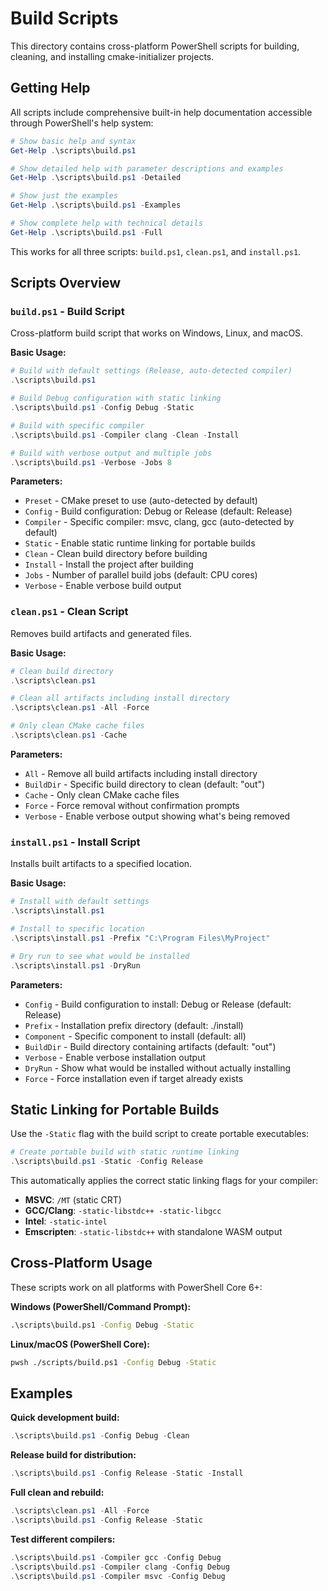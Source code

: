 # Build Scripts

This directory contains cross-platform PowerShell scripts for building, cleaning, and installing cmake-initializer projects.

## Getting Help

All scripts include comprehensive built-in help documentation accessible through PowerShell's help system:

```powershell
# Show basic help and syntax
Get-Help .\scripts\build.ps1

# Show detailed help with parameter descriptions and examples
Get-Help .\scripts\build.ps1 -Detailed

# Show just the examples
Get-Help .\scripts\build.ps1 -Examples

# Show complete help with technical details
Get-Help .\scripts\build.ps1 -Full
```

This works for all three scripts: `build.ps1`, `clean.ps1`, and `install.ps1`.

## Scripts Overview

### `build.ps1` - Build Script
Cross-platform build script that works on Windows, Linux, and macOS.

**Basic Usage:**
```powershell
# Build with default settings (Release, auto-detected compiler)
.\scripts\build.ps1

# Build Debug configuration with static linking
.\scripts\build.ps1 -Config Debug -Static

# Build with specific compiler
.\scripts\build.ps1 -Compiler clang -Clean -Install

# Build with verbose output and multiple jobs
.\scripts\build.ps1 -Verbose -Jobs 8
```

**Parameters:**
- `Preset` - CMake preset to use (auto-detected by default)
- `Config` - Build configuration: Debug or Release (default: Release)
- `Compiler` - Specific compiler: msvc, clang, gcc (auto-detected by default)
- `Static` - Enable static runtime linking for portable builds
- `Clean` - Clean build directory before building
- `Install` - Install the project after building
- `Jobs` - Number of parallel build jobs (default: CPU cores)
- `Verbose` - Enable verbose build output

### `clean.ps1` - Clean Script
Removes build artifacts and generated files.

**Basic Usage:**
```powershell
# Clean build directory
.\scripts\clean.ps1

# Clean all artifacts including install directory
.\scripts\clean.ps1 -All -Force

# Only clean CMake cache files
.\scripts\clean.ps1 -Cache
```

**Parameters:**
- `All` - Remove all build artifacts including install directory
- `BuildDir` - Specific build directory to clean (default: "out")
- `Cache` - Only clean CMake cache files
- `Force` - Force removal without confirmation prompts
- `Verbose` - Enable verbose output showing what's being removed

### `install.ps1` - Install Script
Installs built artifacts to a specified location.

**Basic Usage:**
```powershell
# Install with default settings
.\scripts\install.ps1

# Install to specific location
.\scripts\install.ps1 -Prefix "C:\Program Files\MyProject"

# Dry run to see what would be installed
.\scripts\install.ps1 -DryRun
```

**Parameters:**
- `Config` - Build configuration to install: Debug or Release (default: Release)
- `Prefix` - Installation prefix directory (default: ./install)
- `Component` - Specific component to install (default: all)
- `BuildDir` - Build directory containing artifacts (default: "out")
- `Verbose` - Enable verbose installation output
- `DryRun` - Show what would be installed without actually installing
- `Force` - Force installation even if target already exists

## Static Linking for Portable Builds

Use the `-Static` flag with the build script to create portable executables:

```powershell
# Create portable build with static runtime linking
.\scripts\build.ps1 -Static -Config Release
```

This automatically applies the correct static linking flags for your compiler:
- **MSVC**: `/MT` (static CRT)
- **GCC/Clang**: `-static-libstdc++ -static-libgcc`
- **Intel**: `-static-intel`
- **Emscripten**: `-static-libstdc++` with standalone WASM output

## Cross-Platform Usage

These scripts work on all platforms with PowerShell Core 6+:

**Windows (PowerShell/Command Prompt):**
```cmd
.\scripts\build.ps1 -Config Debug -Static
```

**Linux/macOS (PowerShell Core):**
```bash
pwsh ./scripts/build.ps1 -Config Debug -Static
```

## Examples

**Quick development build:**
```powershell
.\scripts\build.ps1 -Config Debug -Clean
```

**Release build for distribution:**
```powershell
.\scripts\build.ps1 -Config Release -Static -Install
```

**Full clean and rebuild:**
```powershell
.\scripts\clean.ps1 -All -Force
.\scripts\build.ps1 -Config Release -Static
```

**Test different compilers:**
```powershell
.\scripts\build.ps1 -Compiler gcc -Config Debug
.\scripts\build.ps1 -Compiler clang -Config Debug
.\scripts\build.ps1 -Compiler msvc -Config Debug
```

